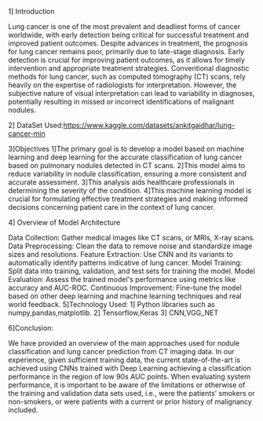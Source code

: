 1] Introduction

Lung cancer is one of the most prevalent and deadliest forms of cancer worldwide, with early detection being critical for successful treatment and improved patient outcomes. Despite advances in treatment, the prognosis for lung cancer remains poor, primarily due to late-stage diagnosis. Early detection is crucial for improving patient outcomes, as it allows for timely intervention and appropriate treatment strategies. Conventional diagnostic methods for lung cancer, such as computed tomography (CT) scans, rely heavily on the expertise of radiologists for interpretation. However, the subjective nature of visual interpretation can lead to variability in diagnoses, potentially resulting in missed or incorrect identifications of malignant nodules.

2] DataSet Used:https://www.kaggle.com/datasets/ankitgaidhar/lung-cancer-min

3]Objectives 1]The primary goal is to develop a model based on machine learning and deep learning for the accurate classification of lung cancer based on pulmonary nodules detected in CT scans. 2]This model aims to reduce variability in nodule classification, ensuring a more consistent and accurate assessment. 3]This analysis aids healthcare professionals in determining the severity of the condition. 4]This machine learning model is crucial for formulating effective treatment strategies and making informed decisions concerning patient care in the context of lung cancer.

4] Overview of Model Architecture

Data Collection: Gather medical images like CT scans, or MRIs, X-ray scans.
Data Preprocessing: Clean the data to remove noise and standardize image sizes and resolutions.
Feature Extraction: Use CNN and its variants to automatically identify patterns indicative of lung cancer.
Model Training: Split data into training, validation, and test sets for training the model.
Model Evaluation: Assess the trained model's performance using metrics like accuracy and AUC-ROC.
Continuous Improvement: Fine-tune the model based on other deep learning and machine learning techniques and real world feedback.
5]Technology Used: 1] Python libraries such as numpy,pandas,matplotlib. 2] Tensorflow,Keras 3] CNN,VGG_NET

6]Conclusion:

We have provided an overview of the main approaches used for nodule classification and lung cancer prediction from CT imaging data. In our experience, given sufficient training data, the current state-of-the-art is achieved using CNNs trained with Deep Learning achieving a classification performance in the region of low 90s AUC points. When evaluating system performance, it is important to be aware of the limitations or otherwise of the training and validation data sets used, i.e., were the patients’ smokers or non-smokers, or were patients with a current or prior history of malignancy included.
